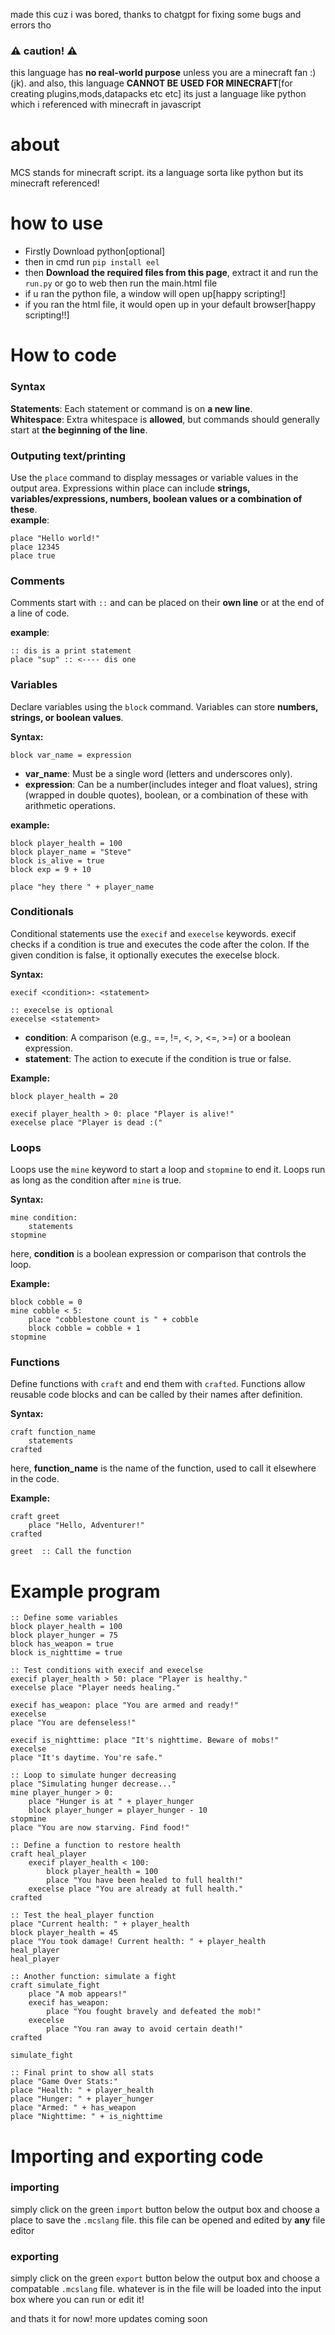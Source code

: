made this cuz i was bored, thanks to chatgpt for fixing some bugs and errors tho

### ⚠️ caution! ⚠️
this language has **no real-world purpose** unless you are a minecraft fan :) (jk).
and also, this language **CANNOT BE USED FOR MINECRAFT**[for creating plugins,mods,datapacks etc etc] its just a language like python which i referenced with minecraft in javascript

# about
MCS stands for minecraft script. its a language sorta like python but its minecraft referenced!

# how to use

- Firstly Download python[optional]
- then in cmd run `pip install eel`
- then **Download the required files from this page**, extract it and run the `run.py` or go to web then run the main.html file
- if u ran the python file, a window will open up[happy scripting!]
- if you ran the html file, it would open up in your default browser[happy scripting!!] 

# How to code

### Syntax

**Statements**: Each statement or command is on **a new line**. <br>
**Whitespace**: Extra whitespace is **allowed**, but commands should generally start at **the beginning of the line**.

### Outputing text/printing

Use the `place` command to display messages or variable values in the output area. Expressions within place can include **strings, variables/expressions, numbers, boolean values or a combination of these**.
<br>
**example**:
```
place "Hello world!" 
place 12345
place true
```


### Comments

Comments start with `::` and can be placed on their **own line** or at the end of a line of code.

**example**:
```
:: dis is a print statement
place "sup" :: <---- dis one
```

### Variables

Declare variables using the `block` command. Variables can store **numbers, strings, or boolean values**.

**Syntax:**
```
block var_name = expression
```
- **var_name**: Must be a single word (letters and underscores only).
- **expression**: Can be a number(includes integer and float values), string (wrapped in double quotes), boolean, or a combination of these with arithmetic operations.

**example:**
```
block player_health = 100
block player_name = "Steve"
block is_alive = true
block exp = 9 + 10

place "hey there " + player_name
```

### Conditionals

Conditional statements use the `execif`  and `execelse` keywords. execif checks if a condition is true and executes the code after the colon. If the given condition is false, it optionally executes the execelse block.

**Syntax:**

```
execif <condition>: <statement>

:: execelse is optional
execelse <statement>
```

- **condition**: A comparison (e.g., ==, !=, <, >, <=, >=) or a boolean expression.
- **statement**: The action to execute if the condition is true or false.

**Example:**

```
block player_health = 20

execif player_health > 0: place "Player is alive!"
execelse place "Player is dead :("
```

### Loops

Loops use the `mine` keyword to start a loop and `stopmine` to end it. Loops run as long as the condition after `mine` is true.

**Syntax:**

```
mine condition:
    statements
stopmine
```

here, **condition** is a boolean expression or comparison that controls the loop.

**Example:**

```
block cobble = 0
mine cobble < 5:
    place "cobblestone count is " + cobble
    block cobble = cobble + 1
stopmine
```

### Functions

Define functions with `craft` and end them with `crafted`. Functions allow reusable code blocks and can be called by their names after definition.

**Syntax:**

```
craft function_name
    statements
crafted
```

here, **function_name** is the name of the function, used to call it elsewhere in the code.

**Example:**

```
craft greet
    place "Hello, Adventurer!"
crafted

greet  :: Call the function
```

# Example program

```
:: Define some variables
block player_health = 100
block player_hunger = 75
block has_weapon = true
block is_nighttime = true

:: Test conditions with execif and execelse
execif player_health > 50: place "Player is healthy."
execelse place "Player needs healing."

execif has_weapon: place "You are armed and ready!"
execelse
place "You are defenseless!"

execif is_nighttime: place "It's nighttime. Beware of mobs!"
execelse
place "It's daytime. You're safe."

:: Loop to simulate hunger decreasing
place "Simulating hunger decrease..."
mine player_hunger > 0:
    place "Hunger is at " + player_hunger
    block player_hunger = player_hunger - 10
stopmine
place "You are now starving. Find food!"

:: Define a function to restore health
craft heal_player
    execif player_health < 100:
        block player_health = 100
        place "You have been healed to full health!"
    execelse place "You are already at full health."
crafted

:: Test the heal_player function
place "Current health: " + player_health
block player_health = 45
place "You took damage! Current health: " + player_health
heal_player
heal_player

:: Another function: simulate a fight
craft simulate_fight
    place "A mob appears!"
    execif has_weapon:
        place "You fought bravely and defeated the mob!"
    execelse
        place "You ran away to avoid certain death!"
crafted

simulate_fight

:: Final print to show all stats
place "Game Over Stats:"
place "Health: " + player_health
place "Hunger: " + player_hunger
place "Armed: " + has_weapon
place "Nighttime: " + is_nighttime
```
# Importing and exporting code

### importing

simply click on the green `import` button below the output box and choose a place to save the `.mcslang` file. this file can be opened and edited by **any** file editor

### exporting

simply click on the green `export` button below the output box and choose a compatable `.mcslang` file. whatever is in the file will be loaded into the input box where you can run or edit it!

and thats it for now! more updates coming soon


